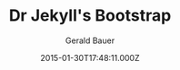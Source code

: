 ---
title: Dr Jekyll's Bootstrap
github: https://github.com/henrythemes/jekyll-bootstrap-theme
demo: https://henrythemes.github.io/jekyll-bootstrap-theme/
author: Gerald Bauer
ssg:
  - Jekyll
cms:
  - No Cms
date: 2015-01-30T17:48:11.000Z
description: jekyll starter theme w/ bootstrap (sass version)
stale: false
draft: true
---